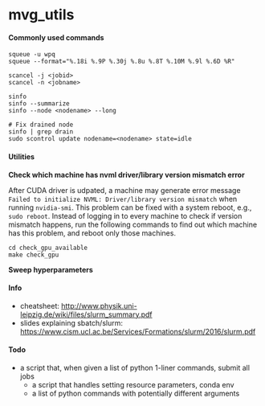 # mvg_utils

#### Commonly used commands

```
squeue -u wpq
squeue --format="%.18i %.9P %.30j %.8u %.8T %.10M %.9l %.6D %R"

scancel -j <jobid>
scancel -n <jobname>

sinfo
sinfo --summarize
sinfo --node <nodename> --long

# Fix drained node
sinfo | grep drain
sudo scontrol update nodename=<nodename> state=idle
```

#### Utilities

**Check which machine has nvml driver/library version mismatch error**

After CUDA driver is udpated, a machine may generate error message `Failed to initialize NVML: Driver/library version mismatch` when running `nvidia-smi`. This problem can be fixed with a system reboot, e.g., `sudo reboot`. Instead of logging in to every machine to check if version mismatch happens, run the following commands to find out which machine has this problem, and reboot only those machines.

```
cd check_gpu_available
make check_gpu
```

**Sweep hyperparameters**






#### Info 

- cheatsheet: http://www.physik.uni-leipzig.de/wiki/files/slurm_summary.pdf
- slides explaining sbatch/slurm: https://www.cism.ucl.ac.be/Services/Formations/slurm/2016/slurm.pdf


#### Todo 


- a script that, when given a list of python 1-liner commands, submit all jobs 
    - a script that handles setting resource parameters, conda env
    - a list of python commands with potentially different arguments
